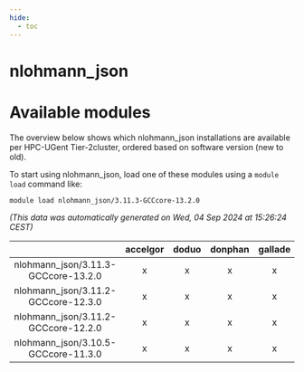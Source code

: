 ```yaml
---
hide:
  - toc
---
```


nlohmann_json
=============

# Available modules


The overview below shows which nlohmann_json installations are available per HPC-UGent Tier-2cluster, ordered based on software version (new to old).

To start using nlohmann_json, load one of these modules using a `module load` command like:

```shell
module load nlohmann_json/3.11.3-GCCcore-13.2.0
```

*(This data was automatically generated on Wed, 04 Sep 2024 at 15:26:24 CEST)*  

| |accelgor|doduo|donphan|gallade|joltik|shinx|skitty|
| :---: | :---: | :---: | :---: | :---: | :---: | :---: | :---: |
|nlohmann_json/3.11.3-GCCcore-13.2.0|x|x|x|x|x|x|x|
|nlohmann_json/3.11.2-GCCcore-12.3.0|x|x|x|x|x|x|x|
|nlohmann_json/3.11.2-GCCcore-12.2.0|x|x|x|x|x|-|x|
|nlohmann_json/3.10.5-GCCcore-11.3.0|x|x|x|x|x|-|x|
